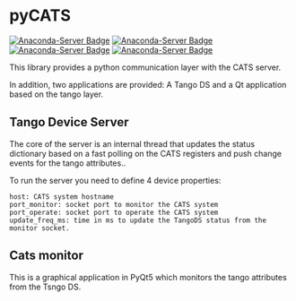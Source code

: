 # pyCATS
[![Anaconda-Server Badge](https://anaconda.org/conda-forge/qutip/badges/version.svg)](https://anaconda.org/conda-forge/qutip)
[![Anaconda-Server Badge](https://anaconda.org/conda-forge/qutip/badges/latest_release_date.svg)](https://anaconda.org/conda-forge/qutip)
[![Anaconda-Server Badge](https://anaconda.org/conda-forge/qutip/badges/platforms.svg)](https://anaconda.org/conda-forge/qutip)
[![Anaconda-Server Badge](https://anaconda.org/conda-forge/qutip/badges/license.svg)](https://anaconda.org/conda-forge/qutip)

This library provides a python communication layer with the CATS server.
    
In addition, two applications are provided: A Tango DS and a Qt application
 based on the tango layer. 

## Tango Device Server

The core of the server is an internal thread that updates the status dictionary based on a
fast polling on the CATS registers and push change events for the tango attributes..

To run the server you need to define 4 device properties:

    host: CATS system hostname
    port_monitor: socket port to monitor the CATS system
    port_operate: socket port to operate the CATS system
    update_freq_ms: time in ms to update the TangoDS status from the monitor socket.

## Cats monitor

This is a graphical application in PyQt5 which monitors the tango attributes
from the Tsngo DS.